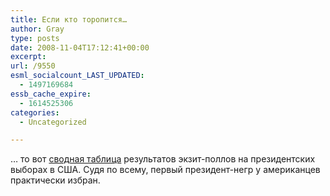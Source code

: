 ```yaml
---
title: Если кто торопится…
author: Gray
type: posts
date: 2008-11-04T17:12:41+00:00
excerpt:
url: /9550
esml_socialcount_LAST_UPDATED:
  - 1497169684
essb_cache_expire:
  - 1614525306
categories:
  - Uncategorized

---
```








&#8230; то вот [сводная таблица][1] результатов экзит-поллов на президентских выборах в США. Судя по всему, первый президент-негр у американцев практически избран.

 [1]: http://www.mahalo.com/Election_Exit_Polls_2008